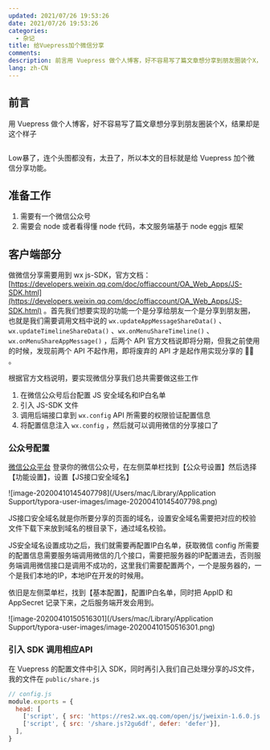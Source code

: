 ```yaml
---
updated: 2021/07/26 19:53:26
date: 2021/07/26 19:53:26
categories: 
  - 杂记
title: 给Vuepress加个微信分享
comments: 
description: 前言用 Vuepress 做个人博客，好不容易写了篇文章想分享到朋友圈装个X，结果却是这个样子Low暴了，连个头图都没有，太丑了，所以本文的目标就是给 Vuepress 加个微信分享功能。准备工作需要有一个微信公众号需要会 node 或者看得懂 node 代码，本文服务端基于 node eggjs 框架
lang: zh-CN
---
```


## 前言

用 Vuepress 做个人博客，好不容易写了篇文章想分享到朋友圈装个X，结果却是这个样子

![]()

Low暴了，连个头图都没有，太丑了，所以本文的目标就是给 Vuepress 加个微信分享功能。

## 准备工作

1. 需要有一个微信公众号
2. 需要会 node 或者看得懂 node 代码，本文服务端基于 node eggjs 框架

## 客户端部分

做微信分享需要用到 wx js-SDK，官方文档：[https://developers.weixin.qq.com/doc/offiaccount/OA_Web_Apps/JS-SDK.html](https://developers.weixin.qq.com/doc/offiaccount/OA_Web_Apps/JS-SDK.html) 。首先我们想要实现的功能一个是分享给朋友一个是分享到朋友圈，也就是我们需要调用文档中说的 `wx.updateAppMessageShareData()` 、`wx.updateTimelineShareData()` 、`wx.onMenuShareTimeline()` 、`wx.onMenuShareAppMessage()` ，后两个 API 官方文档说即将分期，但我之前使用的时候，发现前两个 API 不起作用，即将废弃的 API 才是起作用实现分享的 :new_moon_with_face::new_moon_with_face: 。

根据官方文档说明，要实现微信分享我们总共需要做这些工作

1. 在微信公众号后台配置 JS 安全域名和IP白名单
2. 引入 JS-SDK 文件
3. 调用后端接口拿到 `wx.config` API 所需要的权限验证配置信息
4. 将配置信息注入 `wx.config` ，然后就可以调用微信的分享接口了

### 公众号配置

[微信公众平台](https://mp.weixin.qq.com/) 登录你的微信公众号，在左侧菜单栏找到【公众号设置】然后选择【功能设置】，设置【JS接口安全域名】

![image-20200410145407798](/Users/mac/Library/Application Support/typora-user-images/image-20200410145407798.png)

JS接口安全域名就是你所要分享的页面的域名，设置安全域名需要把对应的校验文件下载下来放到域名的根目录下，通过域名校验。

JS安全域名设置成功之后，我们就需要再配置IP白名单，获取微信 config 所需要的配置信息需要服务端调用微信的几个接口，需要把服务器的IP配置进去，否则服务端调用微信接口是调用不成功的，这里我们需要配置两个，一个是服务器的，一个是我们本地的IP，本地IP在开发的时候用。

依旧是左侧菜单栏，找到【基本配置】，配置IP白名单，同时把 AppID 和 AppSecret 记录下来，之后服务端开发会用到。

![image-20200410150516301](/Users/mac/Library/Application Support/typora-user-images/image-20200410150516301.png)

### 引入 SDK 调用相应API

在 Vuepress 的配置文件中引入 SDK，同时再引入我们自己处理分享的JS文件，我的文件在 `public/share.js` 

```js
// config.js
module.exports = {
  head: [
    ['script', { src: 'https://res2.wx.qq.com/open/js/jweixin-1.6.0.js', defer: 'defer'}],
    ['script', { src: '/share.js?2gu6df', defer: 'defer'}],
  ],
}
```


